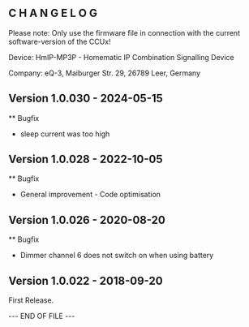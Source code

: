 ﻿C H A N G E L O G
-----------------

Please note: Only use the firmware file in connection with the current software-version of the CCUx!

Device:   HmIP-MP3P - Homematic IP Combination Signalling Device

Company:  eQ-3, Maiburger Str. 29, 26789 Leer, Germany


Version 1.0.030 - 2024-05-15
--------------------------------------------------------------
** Bugfix
   * sleep current was too high
   
Version 1.0.028 - 2022-10-05
--------------------------------------------------------------
** Bugfix
   * General improvement - Code optimisation 


Version 1.0.026 - 2020-08-20
--------------------------------------------------------------

** Bugfix
   * Dimmer channel 6 does not switch on when using battery


Version 1.0.022 - 2018-09-20
--------------------------------------------------------------

First Release.


--- END OF FILE ---

